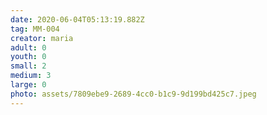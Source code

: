 ```yaml
---
date: 2020-06-04T05:13:19.882Z
tag: MM-004
creator: maria
adult: 0
youth: 0
small: 2
medium: 3
large: 0
photo: assets/7809ebe9-2689-4cc0-b1c9-9d199bd425c7.jpeg
---
```

